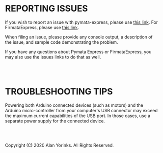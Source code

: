 # REPORTING ISSUES

If you wish to report an issue with pymata-express, please use
[this link](https://github.com/MrYsLab/pymata-express/issues).
For FirmataExpress, please use [this link](https://github.com/MrYsLab/FirmataExpress/issues).

When filing an issue, please provide any console output, a description of the 
issue, and sample code demonstrating the problem.

If you have any questions about Pymata Express or FirmataExpress, you
may also use the issues links to do that as well.

<br>
<br>


# TROUBLESHOOTING TIPS

Powering both Arduino connected devices (such as motors) and the Arduino micro-controller
from your computer's USB connector
may exceed the maximum current capabilities of the USB port.
In those cases, use a separate power supply for the
connected device.



<br>
<br>


Copyright (C) 2020 Alan Yorinks. All Rights Reserved.